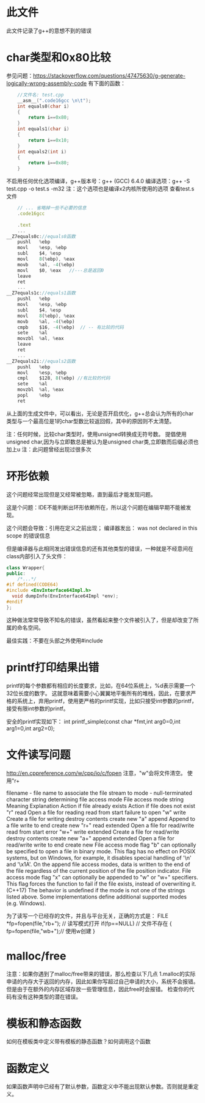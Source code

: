 # 此文件
此文件记录了g++的意想不到的错误

# char类型和0x80比较
参见问题：https://stackoverflow.com/questions/47475630/g-generate-logically-wrong-assembly-code
有下面的函数：
```c++
    //文件名: test.cpp
    __asm__(".code16gcc \n\t");
    int equals0(char i)
    {
        return i==0x80;
    }
    int equals1(char i)
    {
        return i==0x10;
    }
    int equals2(int i)
    {
        return i==0x80;
    }
```

不启用任何优化选项编译，g++版本号：g++ (GCC) 6.4.0
编译选项：g++ -S test.cpp -o test.s -m32 
注：这个选项也是编译x2内核所使用的选项
查看test.s文件
```js
    // ... 省略掉一些不必要的信息
    .code16gcc 
    
    .text
    ...
__Z7equals0c://equals0函数
    pushl   %ebp
    movl    %esp, %ebp
    subl    $4, %esp
    movl    8(%ebp), %eax
    movb    %al, -4(%ebp)
    movl    $0, %eax   //---总是返回0
    leave
    ret
    ...
__Z7equals1c://equals1函数
    pushl   %ebp
    movl    %esp, %ebp
    subl    $4, %esp
    movl    8(%ebp), %eax
    movb    %al, -4(%ebp)
    cmpb    $16, -4(%ebp)  // -- 有比较的代码
    sete    %al
    movzbl  %al, %eax
    leave
    ret
    ...
__Z7equals2i://equals2函数
    pushl   %ebp
    movl    %esp, %ebp
    cmpl    $128, 8(%ebp) //有比较的代码
    sete    %al
    movzbl  %al, %eax
    popl    %ebp
    ret
```

从上面的生成文件中，可以看出，无论是否开启优化，g++总会认为所有的char类型与一个最高位是1的char型数比较返回假，其中的原因则不太清楚。

注：任何时候，比较char类型时，使用unsigned转换成无符号数。  提倡使用unsigned char,因为与立即数总是被认为是unsigned char类,立即数而后缀必须也加上u
注：此问题曾经出现过很多次

# 环形依赖
这个问题经常出现但是又经常被忽略，直到最后才能发现问题。

这是个问题：IDE不能判断出环形依赖所在，所以这个问题在编辑早期不能被发现。

这个问题会导致：引用在定义之前出现；
编译器发出： was not declared in this scope 的错误信息

但是编译器与此相同发出错误信息的还有其他类型的错误，一种就是不经意间在class内部引入了头文件：
```c++
class Wrapper{
public:
    /*...*/
#if defined(CODE64)
#include <EnvInterface64Impl.h>
  void dumpInfo(EnvInterface64Impl *env);
#endif
};
```

这种做法常常导致不知名的错误，虽然看起来整个文件被引入了，但是却改变了所属的命名空间。

最佳实践：不要在头部之外使用#include


# printf打印结果出错
printf的每个参数都有相应的长度要求，比如，在64位系统上，%d表示需要一个32位长度的数字。
这就意味着需要小心翼翼地平衡所有的堆栈，因此，在要求严格的系统上，弃用printf，使用更严格的printf实现，比如只接受int参数的printf，接受有限int参数的printf。

安全的printf实现如下：
    int printf_simple(const char *fmt,int arg0=0,int arg1=0,int arg2=0);


# 文件读写问题
http://en.cppreference.com/w/cpp/io/c/fopen
注意，"w"会将文件清空。
使用"r+

filename    -   file name to associate the file stream to
mode    -   null-terminated character string determining file access mode
File access 
mode string Meaning Explanation Action if file 
already exists  Action if file 
does not exist
"r" read    Open a file for reading read from start failure to open
"w" write   Create a file for writing   destroy contents    create new
"a" append  Append to a file    write to end    create new
"r+"    read extended   Open a file for read/write  read from start error
"w+"    write extended  Create a file for read/write    destroy contents    create new
"a+"    append extended Open a file for read/write  write to end    create new
File access mode flag "b" can optionally be specified to open a file in binary mode. This flag has no effect on POSIX systems, but on Windows, for example, it disables special handling of '\n' and '\x1A'. 
On the append file access modes, data is written to the end of the file regardless of the current position of the file position indicator.
File access mode flag "x" can optionally be appended to "w" or "w+" specifiers. This flag forces the function to fail if the file exists, instead of overwriting it. (C++17)
The behavior is undefined if the mode is not one of the strings listed above. Some implementations define additional supported modes (e.g. Windows).

为了读写一个已经存的文件，并且与平台无关，正确的方式是：
    FILE *fp=fopen(file,"rb+"); // 读写模式打开
    if(fp==NULL) // 文件不存在
    {
        fp=fopen(file,"wb+");// 使用w创建
    }

# malloc/free
注意：如果你遇到了malloc/free带来的错误，那么检查以下几点
1.malloc的实际申请的内存大于返回的内存，因此如果你写超过自己申请的大小，系统不会报错。但是由于在额外的内存区域存放一些管理信息，因此free时会报错。
检查你的代码有没有这种类型的潜在错误。

# 模板和静态函数
如何在模板类中定义带有模板的静态函数？如何调用这个函数

# 函数定义
如果函数声明中已经有了默认参数，函数定义中不能出现默认参数。否则就是重定义。
